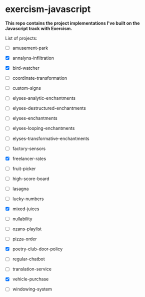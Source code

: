# exercism-javascript

**This repo contains the project implementations I've built on the Javascript track with Exercism.**

List of projects:

 - [ ] amusement-park 
 - [x] annalyns-infiltration 
 - [x] bird-watcher
 - [ ] coordinate-transformation 
 - [ ] custom-signs
 - [ ] elyses-analytic-enchantments  
 - [ ] elyses-destructured-enchantments
 - [ ] elyses-enchantments 
 - [ ] elyses-looping-enchantments 
 - [ ] elyses-transformative-enchantments  
 - [ ] factory-sensors
 - [x] freelancer-rates  
 - [ ] fruit-picker 
 - [ ] high-score-board 
 - [ ] lasagna
 - [ ] lucky-numbers
 - [x] mixed-juices  
 - [ ] nullability  
 - [ ] ozans-playlist
 - [ ] pizza-order 
 - [x] poetry-club-door-policy 
 - [ ] regular-chatbot
 - [ ] translation-service  
 - [x] vehicle-purchase  
 - [ ] windowing-system


